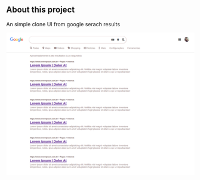 ## About this project

An simple clone UI from google serach results

<p align="center">
    <img alt="google results" src="./assets/images/google results.png">
</p>